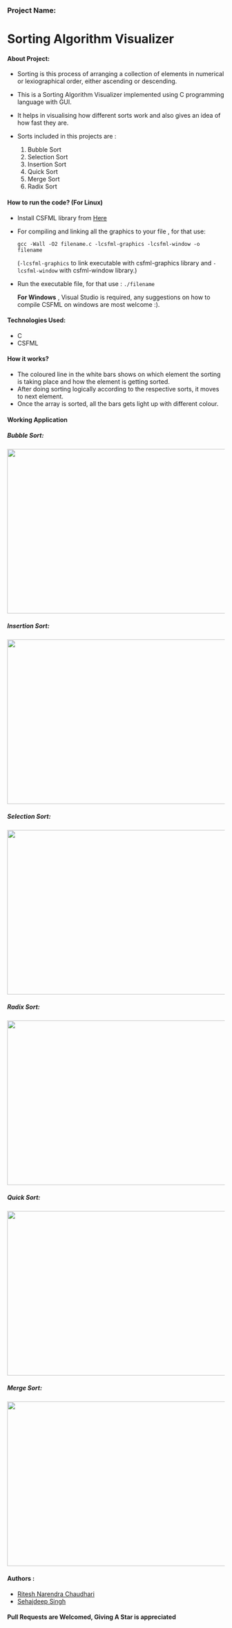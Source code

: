 ### **Project Name:**
# Sorting Algorithm Visualizer
#### About Project:

- Sorting is this process of arranging a collection of elements in numerical or lexiographical order, either ascending or descending.

- This is a Sorting Algorithm Visualizer implemented using C programming language with GUI.

- It helps in visualising how different sorts work and also gives an idea of how fast they are.

- Sorts included in this projects are :
  1. Bubble Sort
  2. Selection Sort
  3. Insertion Sort
  4. Quick Sort
  5. Merge Sort
  6. Radix Sort

#### How to run the code? (For Linux)

- Install CSFML library from [Here](https://www.sfml-dev.org/download/csfml/)
- For compiling and linking all the graphics to your file , for that use: 

  ```gcc -Wall -O2 filename.c -lcsfml-graphics -lcsfml-window -o filename```
  
    (```-lcsfml-graphics``` to link executable with csfml-graphics library and ```-lcsfml-window``` with csfml-window library.)
    
- Run the executable file, for that use :
  ```./filename```
  
  **For Windows** , Visual Studio is required, any suggestions on how to compile CSFML on windows are most welcome :).

#### Technologies Used:

- C  
- CSFML

#### How it works?

- The coloured line in the white bars shows on which element the sorting is taking place and how the element is getting sorted.
- After doing sorting logically according to the respective sorts, it moves to next element.
- Once the array is sorted, all the bars gets light up with different colour.

#### Working Application 

##### Bubble Sort:

<img src="gif/Bubblesort.gif" width="750" height="380"/>

##### Insertion Sort:

<img src="gif/Insertionsort.gif" width="750" height="380"/>

##### Selection Sort:

<img src="gif/Selectionsort.gif" width="750" height="380"/>

##### Radix Sort:

<img src="gif/Radixsort.gif" width="750" height="380"/>

##### Quick Sort: 

<img src="gif/QuickSort.gif" width="750" height="380"/>

##### Merge Sort:

<img src="gif/MergeSort.gif" width="750" height="380"/>

#### Authors :

- [Ritesh Narendra Chaudhari](https://github.com/Ritesh2408)
- [Sehajdeep Singh](https://github.com/sehajdeep1814)


#### **Pull Requests are Welcomed, Giving A Star is appreciated**

